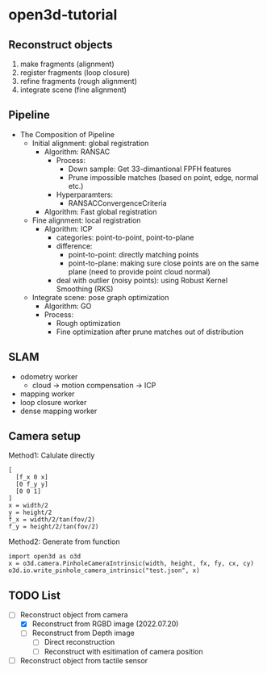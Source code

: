 # open3d-tutorial

## Reconstruct objects

1. make fragments (alignment)
2. register fragments (loop closure)
3. refine fragments (rough alignment)
4. integrate scene (fine alignment)

## Pipeline

* The Composition of Pipeline
  * Initial alignment: global registration
    * Algorithm: RANSAC 
      * Process:
        * Down sample: Get 33-dimantional FPFH features
        * Prune impossible matches (based on point, edge, normal etc.)
      * Hyperparamters:
        * RANSACConvergenceCriteria
    * Algorithm: Fast global registration
  * Fine alignment: local registration
    * Algorithm: ICP
      * categories: point-to-point, point-to-plane
      * difference:
        * point-to-point: directly matching points
        * point-to-plane: making sure close points are on the same plane (need to provide point cloud normal)
      * deal with outlier (noisy points): using Robust Kernel Smoothing (RKS)
  * Integrate scene: pose graph optimization
    * Algorithm: GO
    * Process:
      * Rough optimization
      * Fine optimization after prune matches out of distribution

## SLAM

* odometry worker
  * cloud -> motion compensation -> ICP
* mapping worker
* loop closure worker
* dense mapping worker

## Camera setup

Method1: Calulate directly

```
[
  [f_x 0 x]
  [0 f_y y]
  [0 0 1]
]
x = width/2
y = height/2
f_x = width/2/tan(fov/2)
f_y = height/2/tan(fov/2)
```

Method2: Generate from function
```
import open3d as o3d
x = o3d.camera.PinholeCameraIntrinsic(width, height, fx, fy, cx, cy)
o3d.io.write_pinhole_camera_intrinsic("test.json", x)
```

## TODO List

- [ ] Reconstruct object from camera
  - [x] Reconstruct from RGBD image (2022.07.20)
  - [ ] Reconstruct from Depth image
    - [ ] Direct reconstruction
    - [ ] Reconstruct with esitimation of camera position
- [ ] Reconstruct object from tactile sensor
